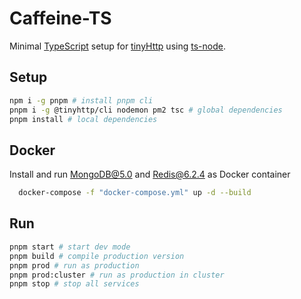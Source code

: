 # Caffeine-TS

Minimal [TypeScript](https://www.typescriptlang.org/) setup for [tinyHttp](https://tinyhttp.v1rtl.site/) using [ts-node](https://github.com/TypeStrong/ts-node).

## Setup

```sh
npm i -g pnpm # install pnpm cli
pnpm i -g @tinyhttp/cli nodemon pm2 tsc # global dependencies
pnpm install # local dependencies

```

## Docker

Install and run MongoDB@5.0 and Redis@6.2.4 as Docker container

```sh
  docker-compose -f "docker-compose.yml" up -d --build
```

## Run

```sh
pnpm start # start dev mode
pnpm build # compile production version
pnpm prod # run as production
pnpm prod:cluster # run as production in cluster
pnpm stop # stop all services
```
